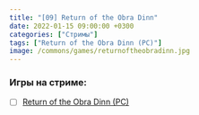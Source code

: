 ```yaml
---
title: "[09] Return of the Obra Dinn"
date: 2022-01-15 09:00:00 +0300
categories: ["Стримы"]
tags: ["Return of the Obra Dinn (PC)"]
image: /commons/games/returnoftheobradinn.jpg
---
```


### Игры на стриме:
+ [ ] [Return of the Obra Dinn (PC)](/tags/return-of-the-obra-dinn-pc)
